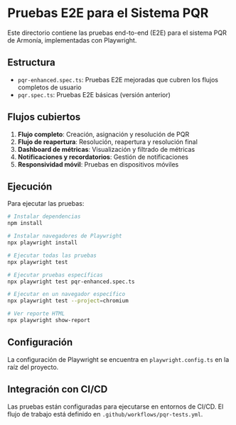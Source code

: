 # Pruebas E2E para el Sistema PQR

Este directorio contiene las pruebas end-to-end (E2E) para el sistema PQR de Armonía, implementadas con Playwright.

## Estructura

- `pqr-enhanced.spec.ts`: Pruebas E2E mejoradas que cubren los flujos completos de usuario
- `pqr.spec.ts`: Pruebas E2E básicas (versión anterior)

## Flujos cubiertos

1. **Flujo completo**: Creación, asignación y resolución de PQR
2. **Flujo de reapertura**: Resolución, reapertura y resolución final
3. **Dashboard de métricas**: Visualización y filtrado de métricas
4. **Notificaciones y recordatorios**: Gestión de notificaciones
5. **Responsividad móvil**: Pruebas en dispositivos móviles

## Ejecución

Para ejecutar las pruebas:

```bash
# Instalar dependencias
npm install

# Instalar navegadores de Playwright
npx playwright install

# Ejecutar todas las pruebas
npx playwright test

# Ejecutar pruebas específicas
npx playwright test pqr-enhanced.spec.ts

# Ejecutar en un navegador específico
npx playwright test --project=chromium

# Ver reporte HTML
npx playwright show-report
```

## Configuración

La configuración de Playwright se encuentra en `playwright.config.ts` en la raíz del proyecto.

## Integración con CI/CD

Las pruebas están configuradas para ejecutarse en entornos de CI/CD. El flujo de trabajo está definido en `.github/workflows/pqr-tests.yml`.
